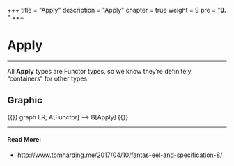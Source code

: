 +++
title = "Apply"
description = "Apply"
chapter = true
weight = 9
pre = "<b>9. </b>"
+++

# Apply
---
All **Apply** types are Functor types, so we know they’re definitely “containers” for other types:


## Graphic
{{<mermaid align="center">}}
graph LR;
    A[Functor] --> B[Apply]
{{</mermaid>}}

---
#### Read More:
- http://www.tomharding.me/2017/04/10/fantas-eel-and-specification-8/
